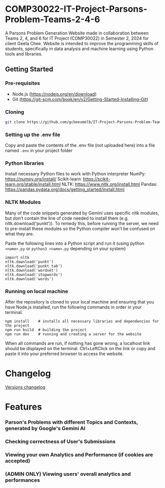 # COMP30022-IT-Project-Parsons-Problem-Teams-2-4-6
A Parsons Problem Generation Website made in collaboration between Teams 2, 4, and 6 for IT Project (COMP30022) in Semester 2, 2024 for client Geela Chee. Website is intended to improve the programming skills of students, specifically in data analysis and machine learning using Python tools and libraries.

## Getting Started
### Pre-requisites
- Node.js (https://nodejs.org/en/download)
- Git (https://git-scm.com/book/en/v2/Getting-Started-Installing-Git)

### Cloning
```sh
git clone https://github.com/gcheeumelb/IT-Project-Parsons-Problem-Teams-2-4-6.git
```

### Setting up the .env file
Copy and paste the contents of the .env file (not uploaded here) into a file named `.env` in your project folder

### Python libraries
Install necessary Python files to work with Python interpreter
NumPy: https://numpy.org/install/
Scikit-learn: https://scikit-learn.org/stable/install.html
NLTK: https://www.nltk.org/install.html
Pandas: https://pandas.pydata.org/docs/getting_started/install.html

### NLTK Modules
Many of the code snippets generated by Gemini uses specific nltk modules, but don’t contain the line of code needed to install them (e.g. nltk.download('punkt')). To remedy this, before running the server, we need to pre-install these modules so the Python compiler won’t be confused on what they are.

Paste the following lines into a Python script and run it (using python `<name>.py` or `python3 <name>.py` depending on your system)

```
import nltk
nltk.download('punkt')
nltk.download('punkt_tab')
nltk.download('wordnet')
nltk.download('stopwords')
nltk.download('words')
```

### Running on local machine
After the repository is cloned to your local machine and ensuring that you have Node.js installed, run the following commands in order in your terminal.
```
npm install    # installs all necessary libraries and dependencies for the project
npm run build  # building the project
npm run dev    # running and creating a server for the website
```
When all commands are run, if nothing has gone wrong, a localhost link should be displayed on the terminal. Ctrl+LeftClick on the link or copy and paste it into your preferred browser to access the website.


# Changelog
[Versions changelog](./docs/Team2Docs/Changelog.md)


# Features
### Parson's Problems with different Topics and Contexts, generated by Google's Gemini AI
### Checking correctness of User's Submissions
### Viewing your own Analytics and Performance (if cookies are accepted)
### (ADMIN ONLY) Viewing users' overall analytics and performances

